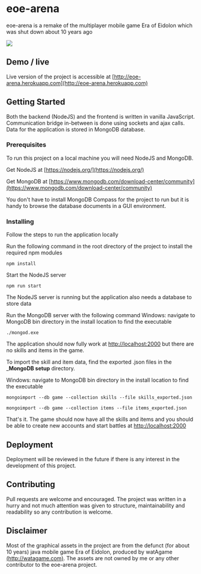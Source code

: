 # eoe-arena

eoe-arena is a remake of the multiplayer mobile game Era of Eidolon which was shut down about 10 years ago

![](eoe-arena-demo.gif)

## Demo / live

Live version of the project is accessible at [http://eoe-arena.herokuapp.com](http://eoe-arena.herokuapp.com)

## Getting Started

Both the backend (NodeJS) and the frontend is written in vanilla JavaScript. Communication bridge in-between is done using sockets and ajax calls. Data for the application is stored in MongoDB database.

### Prerequisites

To run this project on a local machine you will need NodeJS and MongoDB.


Get NodeJS at [https://nodejs.org/](https://nodejs.org/)

Get MongoDB at [https://www.mongodb.com/download-center/community](https://www.mongodb.com/download-center/community)



You don't have to install MongoDB Compass for the project to run but it is handy to browse the database documents in a GUI environment. 

### Installing

Follow the steps to run the application locally

Run the following command in the root directory of the project to install the required npm modules

```
npm install
```

Start the NodeJS server

```
npm run start
```

The NodeJS server is running but the application also needs a database to store data

Run the MongoDB server with the following command
Windows: navigate to MongoDB bin directory in the install location to find the executable

```
./mongod.exe
```

The application should now fully work at [http://localhost:2000](http://localhost:2000) but there are no skills and items in the game.

To import the skill and item data, find the exported .json files in the ___MongoDB setup__ directory.

Windows: navigate to MongoDB bin directory in the install location to find the executable

```
mongoimport --db game --collection skills --file skills_exported.json
```
```
mongoimport --db game --collection items --file items_exported.json
```

That's it. The game should now have all the skills and items and you should be able to create new accounts and start battles at [http://localhost:2000](http://localhost:2000)

## Deployment

Deployment will be reviewed in the future if there is any interest in the development of this project.

## Contributing

Pull requests are welcome and encouraged. The project was written in a hurry and not much attention was given to structure, maintainability and readability so any contribution is welcome.

## Disclaimer

Most of the graphical assets in the project are from the defunct (for about 10 years) java mobile game Era of Eidolon, produced by watAgame [(http://watagame.com)](http://watagame.com). The assets are not owned by me or any other contributor to the eoe-arena project.
